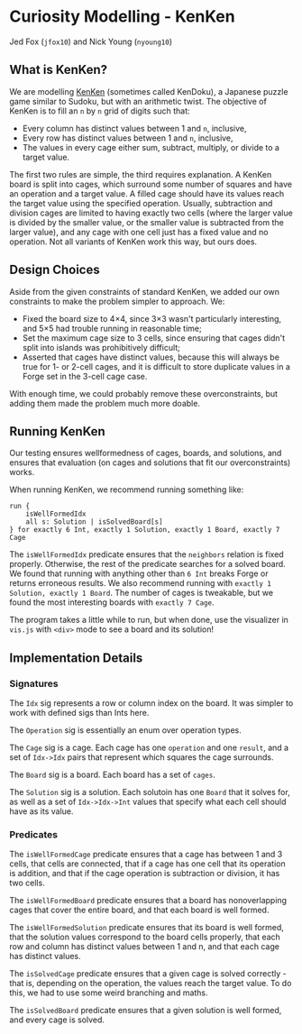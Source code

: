 # Curiosity Modelling - KenKen
Jed Fox (`jfox10`) and Nick Young (`nyoung10`)

## What is KenKen?

We are modelling [KenKen](https://en.wikipedia.org/wiki/KenKen) (sometimes called KenDoku), a Japanese puzzle game similar to Sudoku, but with an arithmetic twist. The objective of KenKen is to fill an `n` by `n` grid of digits such that:

- Every column has distinct values between 1 and `n`, inclusive,
- Every row has distinct values between 1 and `n`, inclusive,
- The values in every cage either sum, subtract, multiply, or divide to a target value.

The first two rules are simple, the third requires explanation. A KenKen board is split into cages, which surround some number of squares and have an operation and a target value. A filled cage should have its values reach the target value using the specified operation. Usually, subtraction and division cages are limited to having exactly two cells (where the larger value is divided by the smaller value, or the smaller value is subtracted from the larger value), and any cage with one cell just has a fixed value and no operation. Not all variants of KenKen work this way, but ours does.


## Design Choices

Aside from the given constraints of standard KenKen, we added our own constraints to make the problem simpler to approach. We:

- Fixed the board size to 4×4, since 3×3 wasn't particularly interesting, and 5×5 had trouble running in reasonable time;
- Set the maximum cage size to 3 cells, since ensuring that cages didn't split into islands was prohibitively difficult;
- Asserted that cages have distinct values, because this will always be true for 1- or 2-cell cages, and it is difficult to store duplicate values in a Forge set in the 3-cell cage case.

With enough time, we could probably remove these overconstraints, but adding them made the problem much more doable.


## Running KenKen

Our testing ensures wellformedness of cages, boards, and solutions, and ensures that evaluation (on cages and solutions that fit our overconstraints) works.

When running KenKen, we recommend running something like:

```alloy
run {
    isWellFormedIdx
    all s: Solution | isSolvedBoard[s]
} for exactly 6 Int, exactly 1 Solution, exactly 1 Board, exactly 7 Cage
```

The `isWellFormedIdx` predicate ensures that the `neighbors` relation is fixed properly. Otherwise, the rest of the predicate searches for a solved board. We found that running with anything other than `6 Int` breaks Forge or returns erroneous results. We also recommend running with `exactly 1 Solution, exactly 1 Board`. The number of cages is tweakable, but we found the most interesting boards with `exactly 7 Cage`.

The program takes a little while to run, but when done, use the visualizer in `vis.js` with `<div>` mode to see a board and its solution!


## Implementation Details

### Signatures

The `Idx` sig represents a row or column index on the board. It was simpler to work with defined sigs than Ints here.

The `Operation` sig is essentially an enum over operation types.

The `Cage` sig is a cage. Each cage has one `operation` and one `result`, and a set of `Idx->Idx` pairs that represent which squares the cage surrounds.

The `Board` sig is a board. Each board has a set of `cages`.

The `Solution` sig is a solution. Each solutoin has one `Board` that it solves for, as well as a set of `Idx->Idx->Int` values that specify what each cell should have as its value.

### Predicates

The `isWellFormedCage` predicate ensures that a cage has between 1 and 3 cells, that cells are connected, that if a cage has one cell that its operation is addition, and that if the cage operation is subtraction or division, it has two cells.

The `isWellFormedBoard` predicate ensures that a board has nonoverlapping cages that cover the entire board, and that each board is well formed.

The `isWellFormedSolution` predicate ensures that its board is well formed, that the solution values correspond to the board cells properly, that each row and column has distinct values between 1 and n, and that each cage has distinct values.

The `isSolvedCage` predicate ensures that a given cage is solved correctly - that is, depending on the operation, the values reach the target value. To do this, we had to use some weird branching and maths.

The `isSolvedBoard` predicate ensures that a given solution is well formed, and every cage is solved.
